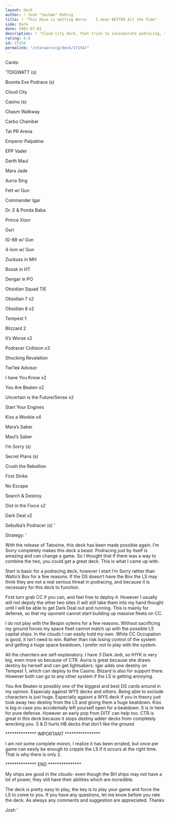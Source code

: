```yaml
---
layout: deck
author: ! Josh "Sachmo" Rohrig
title: ! "This Race is Getting Worse    I mean BETTER All the Time"
side: Dark
date: 2001-07-01
description: ! "Cloud City deck, that tries to incorporate podracing, rather than speed into the true power of Dark Deal."
rating: 4.0
id: 17154
permalink: "/starwarsccg/deck/17154/"
---
```

Cards: 

'TDIGWATT  (s)

Boonta Eve Podrace  (s)


Cloud City

Casino  (s)

Chasm Walkway

Carbo Chamber

Tat  PR Arena


Emperor Palpatine

EPP Vader

Darth Maul

Mara Jade

Aurra Sing

Fett w/ Gun

Commander Igar

Dr. E & Ponda Baba

Prince Xizor

Guri

IG-88 w/ Gun

4-lom w/ Gun


Zuckuss in MH

Bossk in HT

Dengar in PO

Obsidian Squad TIE

Obsidian 7 x2

Obsidian 8 x2

Tempest 1

Blizzard 2


It’s Worse x2

Podracer Collision x3

Shocking Revalation

Twi’lek Advisor

I have You Know x2

You Are Beaten x2

Uncertain is the Future/Sense x2

Start Your Engines

Kiss a Wookie x4


Mara’s Saber

Maul’s Saber


I’m Sorry  (s)

Secret Plans  (s)

Crush the Rebellion

First Strike

No Escape

Search & Destroy

Dist in the Force x2

Dark Deal x2


Sebulba’s Podracer  (s) '

Strategy: '

With the release of Tatooine, this deck has been made possible again.  I’m Sorry completely makes this deck a beast.  Podracing just by itself is amazing and can change a game.  So I thought that if  there was a way to combine the two, you could get a great deck.  This is what I came up with.


Start is basic for a podracing deck, however I start I’m Sorry rather than Watto’s Box for a few reasons.  If the DS doesn’t have  the Box the LS may think they are not a real serious threat in podracing, and because it is necessary for this deck to function.


First turn grab CC if you can, and feel free to deploy it.  However I usually will not depoly the other two sites (I will still take them into my hand though) until I will be able to get Dark Deal out and running.  This is mainly for defense, so that my oponent cannot start building up massive fleets on CC.  


I do not play with the Bespin sytems for a few reasons.  Without sacrificing my ground forces my space fleet cannot match up with the possible LS capital ships.  In the clouds I can easily hold my own.  While CC Occupation is good, it isn’t need to win.  Rather than risk losing control of the system and getting a huge space beatdown, I prefer not to play with the system.


All the charcters are self-explanatory.  I have 3 Dark Jedi, so IHYK is very big, even more so because of CTR.  Aurra is great because she draws destiny by herself and can get lightsabers.  Igar adds one destiny on Tempest 1, which can deploy to the Casino.  Blizard is also for support there.  However both can go to any other system if the LS is getting annoying.  


You  Are Beaten is possibly one of the biggest and best DS cards around in my opinion.  Especialy against WYS decks and others.  Being able to exclude characters is just huge.  Especially agaisnt a WYS deck if you in theory just took away two destiny from the LS and giving them a huge beatdown.  Kiss is big in case you accidentally left yourself open for a beatdown.  It is in here for pure defense.  However an early pop from DITF can help too.  CTR is great in this deck because it stops destiny adder decks from completely wrecking you.  S & D hurts HB decks that don’t like the ground.


************** IMPORTANT ****************

I am not some complete moron, I realize it has been errated, but once per game can easily be enough to cripple the LS if it occurs at the right time.  That is why there is only 2.

************** END ***************


My ships are good in the clouds- even though the BH ships may not have a lot of power, they still have their abilities which are incredible.


The deck is pretty easy to play, the key is to play your game and force the LS to come to you.  If you have any questions, let me know before you rate the deck.  As always any comments and suggestion are appreciated.  Thanks


Josh '

